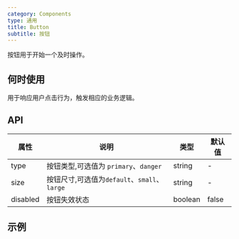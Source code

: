 ```yaml
---
category: Components
type: 通用
title: Button
subtitle: 按钮
---
```

按钮用于开始一个及时操作。

## 何时使用
用于响应用户点击行为，触发相应的业务逻辑。

## API
| 属性 | 说明 | 类型 | 默认值 |
| --- | --- | --- | --- |
| type | 按钮类型,可选值为 `primary`、`danger` | string | - |
| size | 按钮尺寸,可选值为`default`、`small`、`large`| string | - |
| disabled | 按钮失效状态 | boolean | false |

## 示例